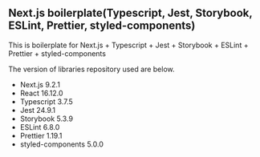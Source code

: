## Next.js boilerplate(Typescript, Jest, Storybook, ESLint, Prettier, styled-components)

This is boilerplate for Next.js + Typescript + Jest + Storybook + ESLint + Prettier + styled-components

The version of libraries repository used are below.

- Next.js 9.2.1
- React 16.12.0
- Typescript 3.7.5
- Jest 24.9.1
- Storybook 5.3.9
- ESLint 6.8.0
- Prettier 1.19.1
- styled-components 5.0.0
